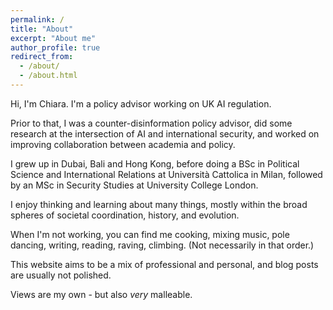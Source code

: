 ```yaml
---
permalink: /
title: "About"
excerpt: "About me"
author_profile: true
redirect_from: 
  - /about/
  - /about.html
---
```


Hi, I'm Chiara. I'm a policy advisor working on UK AI regulation. 

Prior to that, I was a counter-disinformation policy advisor, did some research at the intersection of AI and international security, and worked on improving collaboration between academia and policy. 

I grew up in Dubai, Bali and Hong Kong, before doing a BSc in Political Science and International Relations at Università Cattolica in Milan, followed by an MSc in Security Studies at University College London.

I enjoy thinking and learning about many things, mostly within the broad spheres of societal coordination, history, and evolution.

When I'm not working, you can find me cooking, mixing music, pole dancing, writing, reading, raving, climbing. (Not necessarily in that order.)

This website aims to be a mix of professional and personal, and blog posts are usually not polished. 

Views are my own - but also _very_ malleable. 
